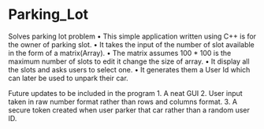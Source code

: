 # Parking_Lot
Solves parking lot problem
    • This simple application written using C++ is for the owner of parking slot.
    • It takes the input of the number of slot available in the form of a matrix(Array).
    • The matrix assumes 100 * 100 is the maximum number of slots to edit it change the size of array.
    • It display all the slots and asks users to select one.
    • It generates them a User Id which can later be used to unpark their car.

Future updates to be included in the program
    1. A neat GUI 
    2. User input taken in raw number format rather than rows and columns format.
    3. A secure token created when user parker that car rather than a random user ID.
